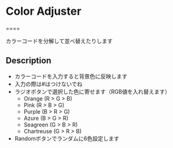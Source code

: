 # Color Adjuster
====

カラーコードを分解して並べ替えたりします

## Description
- カラーコードを入力すると背景色に反映します
- 入力の際は#はつけないでね
- ラジオボタンで選択した色に寄せます（RGB値を入れ替えます）
  - Orange (R > G > B)
  - Pink (R >  B > G)
  - Purple (B > R > G)
  - Azure (B > G > R)
  - Seagreen (G > B > R)
  - Chartreuse (G > R > B)
- Randomボタンでランダムに6色設定します
